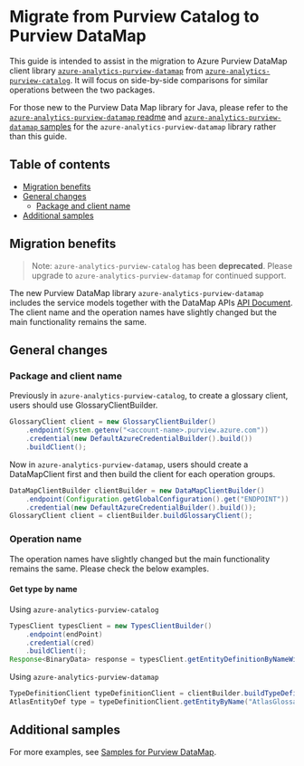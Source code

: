 # Migrate from Purview Catalog to Purview DataMap

This guide is intended to assist in the migration to Azure Purview DataMap client library [`azure-analytics-purview-datamap`](https://central.sonatype.com/artifact/com.azure/azure-analytics-purview-datamap) from [`azure-analytics-purview-catalog`](https://central.sonatype.com/artifact/com.azure/azure-analytics-purview-catalog). It will focus on side-by-side comparisons for similar operations between the two packages.

For those new to the Purview Data Map library for Java, please refer to the [`azure-analytics-purview-datamap` readme](https://github.com/Azure/azure-sdk-for-java/blob/main/sdk/purview/azure-analytics-purview-datamap/README.md) and [`azure-analytics-purview-datamap` samples](https://github.com/Azure/azure-sdk-for-java/tree/main/sdk/purview/azure-analytics-purview-datamap/src/samples) for the `azure-analytics-purview-datamap` library rather than this guide.

## Table of contents

- [Migration benefits](#migration-benefits)
- [General changes](#general-changes)
  - [Package and client name](#package-and-client-name)
- [Additional samples](#additional-samples)

## Migration benefits

> Note: `azure-analytics-purview-catalog` has been <b>deprecated</b>. Please upgrade to `azure-analytics-purview-datamap` for continued support.


The new Purview DataMap library `azure-analytics-purview-datamap` includes the service models together with the DataMap APIs [API Document](https://learn.microsoft.com/rest/api/purview/datamapdataplane/operation-groups). The client name and the operation names have slightly changed but the main functionality remains the same.

## General changes

### Package and client name

Previously in `azure-analytics-purview-catalog`, to create a glossary client, users should use GlossaryClientBuilder.

```java
GlossaryClient client = new GlossaryClientBuilder()
    .endpoint(System.getenv("<account-name>.purview.azure.com"))
    .credential(new DefaultAzureCredentialBuilder().build())
    .buildClient();
```

Now in `azure-analytics-purview-datamap`, users should create a DataMapClient first and then build the client for each operation groups.

```java
DataMapClientBuilder clientBuilder = new DataMapClientBuilder()
    .endpoint(Configuration.getGlobalConfiguration().get("ENDPOINT"))
    .credential(new DefaultAzureCredentialBuilder().build());
GlossaryClient client = clientBuilder.buildGlossaryClient();
```

### Operation name

The operation names have slightly changed but the main functionality remains the same. Please check the below examples.

#### Get type by name

Using `azure-analytics-purview-catalog`

```java
TypesClient typesClient = new TypesClientBuilder()
    .endpoint(endPoint)
    .credential(cred)
    .buildClient();
Response<BinaryData> response = typesClient.getEntityDefinitionByNameWithResponse("AtlasGlossary", null);
```

Using `azure-analytics-purview-datamap`

```java
TypeDefinitionClient typeDefinitionClient = clientBuilder.buildTypeDefinitionClient();
AtlasEntityDef type = typeDefinitionClient.getEntityByName("AtlasGlossary");
```

## Additional samples

For more examples, see [Samples for Purview DataMap](https://github.com/Azure/azure-sdk-for-java/tree/main/sdk/purview/azure-analytics-purview-datamap#examples).
